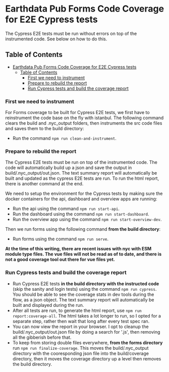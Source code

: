# Earthdata Pub Forms Code Coverage for E2E Cypress tests

The Cypress E2E tests must be run without errors on top of the instrumented code.  See below on how to do this.

## Table of Contents

- [Earthdata Pub Forms Code Coverage for E2E Cypress tests](#earthdata-pub-forms-code-coverage-for-e2e-Cypress-tests)
  - [Table of Contents](#table-of-contents)
    - [First we need to instrument](#first-we-need-to-instrument)
    - [Prepare to rebuild the report](#prepare-to-rebuild-the-report)
    - [Run Cypress tests and build the coverage report](#run-cypress-tests-and-build-the-coverage-report)

### First we need to instrument

For Forms coverage to be built for Cypress E2E tests, we first have to reinstrument the code base on the fly with istanbul.  The following command clears the build and .nyc_output folders, then instruments the src code files and saves them to the build directory:

- Run the command `npm run clean-and-instrument`.

### Prepare to rebuild the report

The Cypress E2E tests must be run on top of the instrumented code.  The code will automatically build up a json and save the output in build/.nyc_output/out.json.  The text summary report will automatically be built and updated as the cypress E2E tests are run.  To run the html report, there is another command at the end.

We need to setup the environment for the Cypress tests by making sure the docker containers for the api, dashboard and overview apps are running:

- Run the api using the command `npm run start-api`.
- Run the dashboard using the command `npm run start-dashboard`.
- Run the overview app using the command `npm run start-overview-dev`.

Then we run forms using the following command **from the build directory**:

- Run forms using the command `npm run serve`.

**At the time of this writing, there are recent issues with nyc with ESM module type files. The vue files will not be read as of to date, and there is not a good coverage tool out there for vue files yet.**

### Run Cypress tests and build the coverage report

- Run Cypress E2E tests **in the build directory with the instructed code** (skip the sanity and login tests) using the command `npm run cypress`. You should be able to see the coverage stats in dev tools during the flow, as a json object. The text summary report will automatically be built and displayed during the run.
- After all tests are run, to generate the html report, use `npm run report:coverage-all`. The html takes a lot longer to run, so I opted for a separate step, rather then wait that long after every test spec ran.
- You can now view the report in your browser. I opt to cleanup the build/.nyc_output/out.json file by doing a search for '.js', then removing all the gibberish before that.
- To keep from storing double files everywhere, **from the forms directory** run `npm run finalize-coverage`.  This moves the build/.nyc_output directory with the cooresponding json file into the build/coverage directory, then it moves the coverage directory up a level then removes the build directory.
